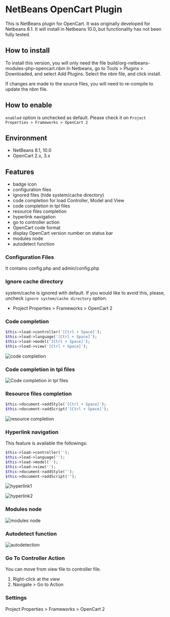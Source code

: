 # NetBeans OpenCart Plugin

This is NetBeans plugin for OpenCart.
It was originally developed for Netbeans 8.1.
It will install in Netbeans 10.0, but functionality has not been fully tested.

## How to install

To install this version, you will only need the file build/org-netbeans-modules-php-opencart.nbm
In Netbeans, go to Tools > Plugins > Downloaded, and select Add Plugins.
Select the nbm file, and click install.

If changes are made to the source files, you will need to re-compile to update the nbm file.

## How to enable

`enabled` option is unchecked as default. Please check it on `Project Properties > Frameworks > OpenCart 2`

## Environment
- NetBeans 8.1, 10.0
- OpenCart 2.x, 3.x

## Features
- badge icon
- configuration files
- ignored files (hide system/cache directory)
- code completion for load Controller, Model and View
- code completion in tpl files
- resource files completion 
- hyperlink navigation
- go to controller action
- OpenCart code format
- display OpenCart version number on status bar
- modules node
- autodetect function

### Configuration Files
It contains config.php and admin/config.php

### Ignore cache directory
system/cache is ignored with default. If you would like to avoid this, please, uncheck `ignore system/cache directory` option.
- Project Properties > Frameworks > OpenCart 2

### Code completion
```php
$this->load->controller('[Ctrl + Space]');
$this->load->language('[Ctrl + Space]');
$this->load->model('[Ctrl + Space]');
$this->load->view('[Ctrl + Space]');
```
![code completion](https://drive.google.com/uc?export=view&id=0B2LPjqTBysDNWWhXQjdOQ0diUkU)

### Code completion in tpl files
![Code completion in tpl files](https://drive.google.com/uc?export=view&id=0B2LPjqTBysDNQnJyckZYQkZXRUk)

### Resource files completion
```php
$this->document->addStyle('[Ctrl + Space]');
$this->document->addScript('[Ctrl + Space]');
```
![resource completion](https://drive.google.com/uc?export=view&id=0B2LPjqTBysDNSnQzMmVlLUdNYms)

### Hyperlink navigation
This feature is available the followings:
```php
$this->load->controller('');
$this->load->language('');
$this->load->model('');
$this->load->view('');
$this->document->addStyle('');
$this->document->addScript('');
```
![hyperlink1](https://drive.google.com/uc?export=view&id=0B2LPjqTBysDNeDlIOWY3WVNsalk)

![hyperlink2](https://drive.google.com/uc?export=view&id=0B2LPjqTBysDNODlaWWZnc2dXd2M)

### Modules node
![modules node](https://drive.google.com/uc?export=view&id=0B2LPjqTBysDNTEUyeVI0Y1VIc3c)

### Autodetect function
![autodetection](https://drive.google.com/uc?export=view&id=0B2LPjqTBysDNMXRuQmt3TTZjdFE)

### Go To Controller Action
You can move from view file to controller file.

1. Right-click at the view
2. Navigate > Go to Action

### Settings

 Project Properties > Frameworks > OpenCart 2